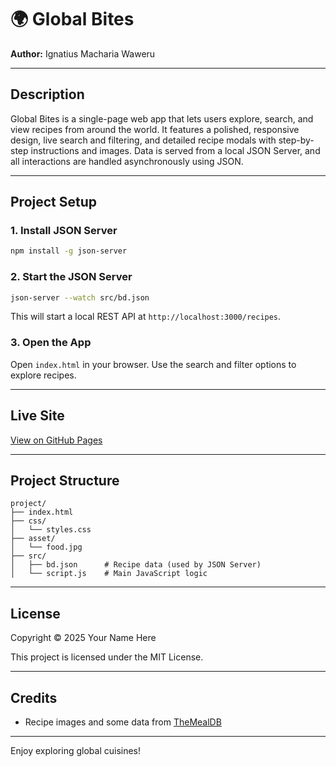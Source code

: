 # 🌍 Global Bites
**Author:** Ignatius Macharia Waweru 

---

## Description
Global Bites is a single-page web app that lets users explore, search, and view recipes from around the world. It features a polished, responsive design, live search and filtering, and detailed recipe modals with step-by-step instructions and images. Data is served from a local JSON Server, and all interactions are handled asynchronously using JSON.

---

## Project Setup

### 1. Install JSON Server
```bash
npm install -g json-server
```

### 2. Start the JSON Server
```bash
json-server --watch src/bd.json
```
This will start a local REST API at `http://localhost:3000/recipes`.

### 3. Open the App
Open `index.html` in your browser. Use the search and filter options to explore recipes.

---

## Live Site
[View on GitHub Pages](https://your-github-username.github.io/your-repo-name/)

---

## Project Structure
```
project/
├── index.html
├── css/
│   └── styles.css
├── asset/
│   └── food.jpg
├── src/
│   ├── bd.json      # Recipe data (used by JSON Server)
│   └── script.js    # Main JavaScript logic
```

---

## License
Copyright © 2025 Your Name Here

This project is licensed under the MIT License.

---

## Credits
- Recipe images and some data from [TheMealDB](https://www.themealdb.com/)

---
Enjoy exploring global cuisines!
